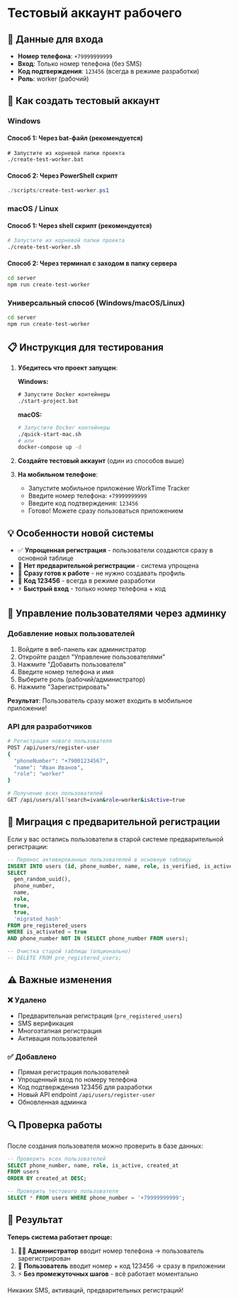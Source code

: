 # Тестовый аккаунт рабочего

## 📱 Данные для входа

- **Номер телефона**: `+79999999999`
- **Вход**: Только номер телефона (без SMS)
- **Код подтверждения**: `123456` (всегда в режиме разработки)
- **Роль**: worker (рабочий)

## 🚀 Как создать тестовый аккаунт

### Windows

#### Способ 1: Через bat-файл (рекомендуется)
```cmd
# Запустите из корневой папки проекта
./create-test-worker.bat
```

#### Способ 2: Через PowerShell скрипт
```powershell
./scripts/create-test-worker.ps1
```

### macOS / Linux

#### Способ 1: Через shell скрипт (рекомендуется)
```bash
# Запустите из корневой папки проекта
./create-test-worker.sh
```

#### Способ 2: Через терминал с заходом в папку сервера
```bash
cd server
npm run create-test-worker
```

### Универсальный способ (Windows/macOS/Linux)

```bash
cd server
npm run create-test-worker
```

## 📋 Инструкция для тестирования

1. **Убедитесь что проект запущен**:

   **Windows:**
   ```cmd
   # Запустите Docker контейнеры
   ./start-project.bat
   ```

   **macOS:**
   ```bash
   # Запустите Docker контейнеры  
   ./quick-start-mac.sh
   # или
   docker-compose up -d
   ```

2. **Создайте тестовый аккаунт** (один из способов выше)

3. **На мобильном телефоне**:
   - Запустите мобильное приложение WorkTime Tracker
   - Введите номер телефона: `+79999999999`
   - Введите код подтверждения: `123456`
   - Готово! Можете сразу пользоваться приложением

## 💡 Особенности новой системы

- ✅ **Упрощенная регистрация** - пользователи создаются сразу в основной таблице
- 🚫 **Нет предварительной регистрации** - система упрощена
- 📱 **Сразу готов к работе** - не нужно создавать профиль
- 🔐 **Код 123456** - всегда в режиме разработки
- ⚡ **Быстрый вход** - только номер телефона + код

## 🔧 Управление пользователями через админку

### Добавление новых пользователей

1. Войдите в веб-панель как администратор
2. Откройте раздел "Управление пользователями"
3. Нажмите "Добавить пользователя"
4. Введите номер телефона и имя
5. Выберите роль (рабочий/администратор)
6. Нажмите "Зарегистрировать"

**Результат**: Пользователь сразу может входить в мобильное приложение!

### API для разработчиков

```bash
# Регистрация нового пользователя
POST /api/users/register-user
{
  "phoneNumber": "+79001234567",
  "name": "Иван Иванов",
  "role": "worker"
}

# Получение всех пользователей
GET /api/users/all?search=ivan&role=worker&isActive=true
```

## 🔄 Миграция с предварительной регистрации

Если у вас остались пользователи в старой системе предварительной регистрации:

```sql
-- Перенос активированных пользователей в основную таблицу
INSERT INTO users (id, phone_number, name, role, is_verified, is_active, password_hash)
SELECT 
  gen_random_uuid(),
  phone_number,
  name,
  role,
  true,
  true,
  'migrated_hash'
FROM pre_registered_users 
WHERE is_activated = true
AND phone_number NOT IN (SELECT phone_number FROM users);

-- Очистка старой таблицы (опционально)
-- DELETE FROM pre_registered_users;
```

## ⚠️ Важные изменения

### ❌ Удалено
- Предварительная регистрация (`pre_registered_users`)
- SMS верификация
- Многоэтапная регистрация
- Активация пользователей

### ✅ Добавлено
- Прямая регистрация пользователей
- Упрощенный вход по номеру телефона
- Код подтверждения 123456 для разработки
- Новый API endpoint `/api/users/register-user`
- Обновленная админка

## 🔍 Проверка работы

После создания пользователя можно проверить в базе данных:

```sql
-- Проверить всех пользователей
SELECT phone_number, name, role, is_active, created_at 
FROM users 
ORDER BY created_at DESC;

-- Проверить тестового пользователя
SELECT * FROM users WHERE phone_number = '+79999999999';
```

## 🎯 Результат

**Теперь система работает проще:**

1. 👨‍💼 **Администратор** вводит номер телефона → пользователь зарегистрирован
2. 📱 **Пользователь** вводит номер + код 123456 → сразу в приложении
3. ⚡ **Без промежуточных шагов** - всё работает моментально

Никаких SMS, активаций, предварительных регистраций! 